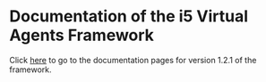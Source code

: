 # Documentation of the i5 Virtual Agents Framework

Click [here](https://rwth-acis.github.io/Virtual-Agents-Framework/1.2.1/index.html) to go to the documentation pages for version 1.2.1 of the framework.